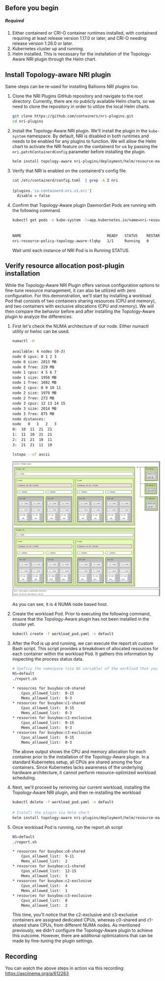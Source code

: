 ## Before you begin

##### Required
1. Either containerd or CRI-O container runtimes installed, with containerd requiring at least release version 1.17.0 or later, and CRI-O needing release version 1.26.0 or later.
1. Kubernetes cluster up and running.
1. Helm installed. This is necessary for the installation of the Topology-Aware NRI plugin through the Helm chart.
## Install Topology-aware NRI plugin

Same steps can be re-used for installing Balloons NRI plugins too.

1. Clone the NRI Plugins GitHub repository and navigate to the root directory. Currently, there are no publicly available Helm charts, so we need to clone the repository in order to utilize the local Helm charts.

    ```sh
    git clone https://github.com/containers/nri-plugins.git
    cd nri-plugins
    ```

1. Install the Topology-Aware NRI plugin. We'll install the plugin in the `kube-system` namespace. By default, NRI is disabled in both runtimes and needs to be enabled for any plugins to function. We will allow the Helm chart to activate the NRI feature on the containerd for us by passing the `nri.patchContainerdConfig` parameter before installing the plugin.

    ```sh
    helm install topology-aware nri-plugins/deployment/helm/resource-management-policies/topology-aware/ --namespace kube-system --set nri.patchContainerdConfig=true
    ```

1. Verify that NRI is enabled on the containerd's config file. 

    ```sh
    cat /etc/containerd/config.toml  | grep -A 2 nri

    [plugins.'io.containerd.nri.v1.nri']
      disable = false    
    ```

1. Confirm that Topology-Aware plugin DaemonSet Pods are running with the following command.

    ```sh
    kubectl get pods -n kube-system -l=app.kubernetes.io/name=nri-resource-policy-topology-aware


    NAME                                       READY   STATUS    RESTARTS   AGE
    nri-resource-policy-topology-aware-tlqkp   1/1     Running   0          7m2s

    ```

    Wait until each instance of NRI Pod is in Running STATUS.

## Verify resource allocation post-plugin installation

While the Topology-Aware NRI Plugin offers various configuration options to fine-tune resource management, it can also be utilized with zero configuration. For this demonstration, we'll start by installing a workload Pod that consists of two containers sharing resources (CPU and memory), and two containers with exclusive allocations (CPU and memory). We will then compare the behavior before and after installing the Topology-Aware plugin to analyze the differences.

1. First let's check the NUMA architecture of our node. Either numactl utility or hwloc can be used.

    ```sh
    numactl -H

    available: 4 nodes (0-3)
    node 0 cpus: 0 1 2 3
    node 0 size: 2013 MB
    node 0 free: 229 MB
    node 1 cpus: 4 5 6 7
    node 1 size: 1950 MB
    node 1 free: 1082 MB
    node 2 cpus: 8 9 10 11
    node 2 size: 1979 MB
    node 2 free: 273 MB
    node 3 cpus: 12 13 14 15
    node 3 size: 2014 MB
    node 3 free: 875 MB
    node distances:
    node   0   1   2   3 
    0:  10  11  21  21 
    1:  11  10  21  21 
    2:  21  21  10  11 
    3:  21  21  11  10 
    ```

    ```sh
    lstopo --of ascii
    ```

    ![numa](numa-architecture.png)

    As you can see, it is 4 NUMA node based host.

1. Create the workload Pod. Prior to executing the following command, ensure that the Topology-Aware plugin has not been installed in the cluster yet.

    ```sh
    kubectl create -f workload_pod.yaml -n default
    ```

1. After the Pod is up and running, we can execute the report.sh custom Bash script. This script provides a  breakdown of allocated resources for each container within the workload Pod. It gathers this information by inspecting the process status data.

    ```sh
    # Speficy the namespace (via NS variable) of the workload that you are interested in anaylying its resource allocation.
    NS=default
    ./report.sh
    ```

    ```
    * resources for busybox:c0-shared
        Cpus_allowed_list:	0-15
        Mems_allowed_list:	0-3
    * resources for busybox:c1-shared
        Cpus_allowed_list:	0-15
        Mems_allowed_list:	0-3
    * resources for busybox:c2-exclusive
        Cpus_allowed_list:	0-15
        Mems_allowed_list:	0-3
    * resources for busybox:c3-exclusive
        Cpus_allowed_list:	0-15
        Mems_allowed_list:	0-3
    ```

    The above output shows the CPU and memory allocation for each container  prior to the installation of the Topology-Aware plugin. In a standard Kubernetes setup, all CPUs are shared among the four containers. Since Kubernetes lacks awareness of the underlying hardware architecture, it cannot perform resource-optimized workload scheduling.

1. Next, we'll proceed by removing our current workload, installing the Topology-Aware NRI plugin, and then re-installing the workload

    ```sh
    kubectl delete -f workload_pod.yaml -n default

    # Install the plugin via Helm chart
    helm install topology-aware nri-plugins/deployment/helm/resource-management-policies/topology-aware/ --namespace kube-system --set nri.patchContainerdConfig=true
    ```

1. Once workload Pod is running, run the report.sh script

    ```sh
    NS=default
    ./report.sh
    ```

    ```
    * resources for busybox:c0-shared
        Cpus_allowed_list:	9-11
        Mems_allowed_list:	2
    * resources for busybox:c1-shared
        Cpus_allowed_list:	12-15
        Mems_allowed_list:	3
    * resources for busybox:c2-exclusive
        Cpus_allowed_list:	4
        Mems_allowed_list:	1
    * resources for busybox:c3-exclusive
        Cpus_allowed_list:	8
        Mems_allowed_list:	2
    ```

    This time, you'll notice that the c2-exclusive and c3-exclusive containers are assigned dedicated CPUs, whereas c0-shared and c1-shared share CPUs, from different NUMA nodes. As mentioned previously, we didn't configure the Topology-Aware plugin to achieve this outcome. However, there are additional optimizations that can be made by fine-tuning the plugin settings.

## Recording
You can watch the above steps in action via this recording: https://asciinema.org/a/612263